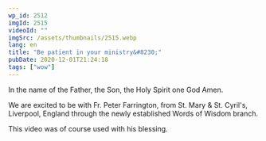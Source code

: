```yaml
---
wp_id: 2512
imgId: 2515
videoId: ""
imgSrc: /assets/thumbnails/2515.webp
lang: en
title: "Be patient in your ministry&#8230;"
pubDate: 2020-12-01T21:24:18
tags: ["wow"]
---
```


<p>In the name of the Father, the Son, the Holy Spirit one God Amen.</p>
<p>We are excited to be with Fr. Peter Farrington, from St. Mary &amp; St. Cyril's, Liverpool, England through the newly established Words of Wisdom branch.</p>
<p>This video was of course used with his blessing.</p>
<p>&nbsp;</p>
